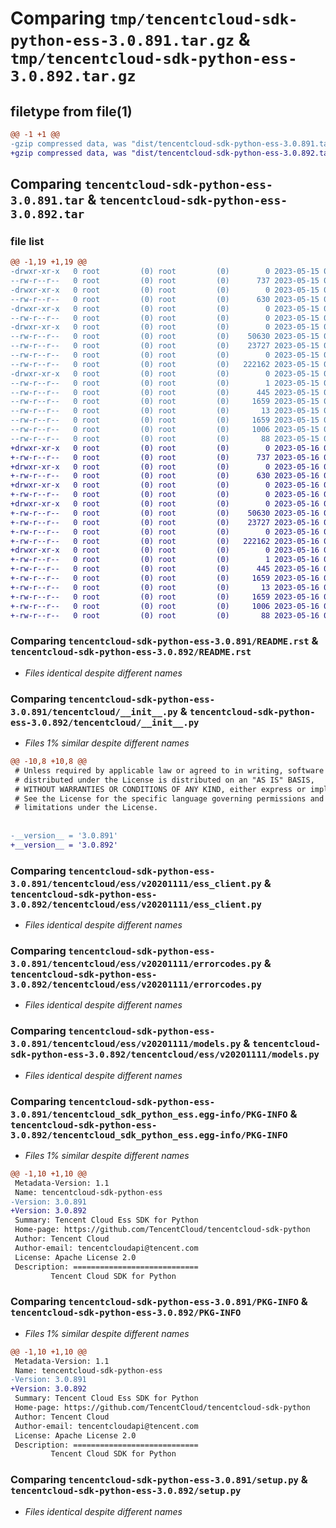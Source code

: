 # Comparing `tmp/tencentcloud-sdk-python-ess-3.0.891.tar.gz` & `tmp/tencentcloud-sdk-python-ess-3.0.892.tar.gz`

## filetype from file(1)

```diff
@@ -1 +1 @@
-gzip compressed data, was "dist/tencentcloud-sdk-python-ess-3.0.891.tar", last modified: Mon May 15 03:27:48 2023, max compression
+gzip compressed data, was "dist/tencentcloud-sdk-python-ess-3.0.892.tar", last modified: Tue May 16 00:36:37 2023, max compression
```

## Comparing `tencentcloud-sdk-python-ess-3.0.891.tar` & `tencentcloud-sdk-python-ess-3.0.892.tar`

### file list

```diff
@@ -1,19 +1,19 @@
-drwxr-xr-x   0 root         (0) root         (0)        0 2023-05-15 03:27:48.000000 tencentcloud-sdk-python-ess-3.0.891/
--rw-r--r--   0 root         (0) root         (0)      737 2023-05-15 03:27:48.000000 tencentcloud-sdk-python-ess-3.0.891/README.rst
-drwxr-xr-x   0 root         (0) root         (0)        0 2023-05-15 03:27:48.000000 tencentcloud-sdk-python-ess-3.0.891/tencentcloud/
--rw-r--r--   0 root         (0) root         (0)      630 2023-05-15 03:27:48.000000 tencentcloud-sdk-python-ess-3.0.891/tencentcloud/__init__.py
-drwxr-xr-x   0 root         (0) root         (0)        0 2023-05-15 03:27:48.000000 tencentcloud-sdk-python-ess-3.0.891/tencentcloud/ess/
--rw-r--r--   0 root         (0) root         (0)        0 2023-05-15 03:27:48.000000 tencentcloud-sdk-python-ess-3.0.891/tencentcloud/ess/__init__.py
-drwxr-xr-x   0 root         (0) root         (0)        0 2023-05-15 03:27:48.000000 tencentcloud-sdk-python-ess-3.0.891/tencentcloud/ess/v20201111/
--rw-r--r--   0 root         (0) root         (0)    50630 2023-05-15 03:27:48.000000 tencentcloud-sdk-python-ess-3.0.891/tencentcloud/ess/v20201111/ess_client.py
--rw-r--r--   0 root         (0) root         (0)    23727 2023-05-15 03:27:48.000000 tencentcloud-sdk-python-ess-3.0.891/tencentcloud/ess/v20201111/errorcodes.py
--rw-r--r--   0 root         (0) root         (0)        0 2023-05-15 03:27:48.000000 tencentcloud-sdk-python-ess-3.0.891/tencentcloud/ess/v20201111/__init__.py
--rw-r--r--   0 root         (0) root         (0)   222162 2023-05-15 03:27:48.000000 tencentcloud-sdk-python-ess-3.0.891/tencentcloud/ess/v20201111/models.py
-drwxr-xr-x   0 root         (0) root         (0)        0 2023-05-15 03:27:48.000000 tencentcloud-sdk-python-ess-3.0.891/tencentcloud_sdk_python_ess.egg-info/
--rw-r--r--   0 root         (0) root         (0)        1 2023-05-15 03:27:48.000000 tencentcloud-sdk-python-ess-3.0.891/tencentcloud_sdk_python_ess.egg-info/dependency_links.txt
--rw-r--r--   0 root         (0) root         (0)      445 2023-05-15 03:27:48.000000 tencentcloud-sdk-python-ess-3.0.891/tencentcloud_sdk_python_ess.egg-info/SOURCES.txt
--rw-r--r--   0 root         (0) root         (0)     1659 2023-05-15 03:27:48.000000 tencentcloud-sdk-python-ess-3.0.891/tencentcloud_sdk_python_ess.egg-info/PKG-INFO
--rw-r--r--   0 root         (0) root         (0)       13 2023-05-15 03:27:48.000000 tencentcloud-sdk-python-ess-3.0.891/tencentcloud_sdk_python_ess.egg-info/top_level.txt
--rw-r--r--   0 root         (0) root         (0)     1659 2023-05-15 03:27:48.000000 tencentcloud-sdk-python-ess-3.0.891/PKG-INFO
--rw-r--r--   0 root         (0) root         (0)     1006 2023-05-15 03:27:48.000000 tencentcloud-sdk-python-ess-3.0.891/setup.py
--rw-r--r--   0 root         (0) root         (0)       88 2023-05-15 03:27:48.000000 tencentcloud-sdk-python-ess-3.0.891/setup.cfg
+drwxr-xr-x   0 root         (0) root         (0)        0 2023-05-16 00:36:37.000000 tencentcloud-sdk-python-ess-3.0.892/
+-rw-r--r--   0 root         (0) root         (0)      737 2023-05-16 00:36:37.000000 tencentcloud-sdk-python-ess-3.0.892/README.rst
+drwxr-xr-x   0 root         (0) root         (0)        0 2023-05-16 00:36:37.000000 tencentcloud-sdk-python-ess-3.0.892/tencentcloud/
+-rw-r--r--   0 root         (0) root         (0)      630 2023-05-16 00:36:37.000000 tencentcloud-sdk-python-ess-3.0.892/tencentcloud/__init__.py
+drwxr-xr-x   0 root         (0) root         (0)        0 2023-05-16 00:36:37.000000 tencentcloud-sdk-python-ess-3.0.892/tencentcloud/ess/
+-rw-r--r--   0 root         (0) root         (0)        0 2023-05-16 00:36:37.000000 tencentcloud-sdk-python-ess-3.0.892/tencentcloud/ess/__init__.py
+drwxr-xr-x   0 root         (0) root         (0)        0 2023-05-16 00:36:37.000000 tencentcloud-sdk-python-ess-3.0.892/tencentcloud/ess/v20201111/
+-rw-r--r--   0 root         (0) root         (0)    50630 2023-05-16 00:36:37.000000 tencentcloud-sdk-python-ess-3.0.892/tencentcloud/ess/v20201111/ess_client.py
+-rw-r--r--   0 root         (0) root         (0)    23727 2023-05-16 00:36:37.000000 tencentcloud-sdk-python-ess-3.0.892/tencentcloud/ess/v20201111/errorcodes.py
+-rw-r--r--   0 root         (0) root         (0)        0 2023-05-16 00:36:37.000000 tencentcloud-sdk-python-ess-3.0.892/tencentcloud/ess/v20201111/__init__.py
+-rw-r--r--   0 root         (0) root         (0)   222162 2023-05-16 00:36:37.000000 tencentcloud-sdk-python-ess-3.0.892/tencentcloud/ess/v20201111/models.py
+drwxr-xr-x   0 root         (0) root         (0)        0 2023-05-16 00:36:37.000000 tencentcloud-sdk-python-ess-3.0.892/tencentcloud_sdk_python_ess.egg-info/
+-rw-r--r--   0 root         (0) root         (0)        1 2023-05-16 00:36:37.000000 tencentcloud-sdk-python-ess-3.0.892/tencentcloud_sdk_python_ess.egg-info/dependency_links.txt
+-rw-r--r--   0 root         (0) root         (0)      445 2023-05-16 00:36:37.000000 tencentcloud-sdk-python-ess-3.0.892/tencentcloud_sdk_python_ess.egg-info/SOURCES.txt
+-rw-r--r--   0 root         (0) root         (0)     1659 2023-05-16 00:36:37.000000 tencentcloud-sdk-python-ess-3.0.892/tencentcloud_sdk_python_ess.egg-info/PKG-INFO
+-rw-r--r--   0 root         (0) root         (0)       13 2023-05-16 00:36:37.000000 tencentcloud-sdk-python-ess-3.0.892/tencentcloud_sdk_python_ess.egg-info/top_level.txt
+-rw-r--r--   0 root         (0) root         (0)     1659 2023-05-16 00:36:37.000000 tencentcloud-sdk-python-ess-3.0.892/PKG-INFO
+-rw-r--r--   0 root         (0) root         (0)     1006 2023-05-16 00:36:37.000000 tencentcloud-sdk-python-ess-3.0.892/setup.py
+-rw-r--r--   0 root         (0) root         (0)       88 2023-05-16 00:36:37.000000 tencentcloud-sdk-python-ess-3.0.892/setup.cfg
```

### Comparing `tencentcloud-sdk-python-ess-3.0.891/README.rst` & `tencentcloud-sdk-python-ess-3.0.892/README.rst`

 * *Files identical despite different names*

### Comparing `tencentcloud-sdk-python-ess-3.0.891/tencentcloud/__init__.py` & `tencentcloud-sdk-python-ess-3.0.892/tencentcloud/__init__.py`

 * *Files 1% similar despite different names*

```diff
@@ -10,8 +10,8 @@
 # Unless required by applicable law or agreed to in writing, software
 # distributed under the License is distributed on an "AS IS" BASIS,
 # WITHOUT WARRANTIES OR CONDITIONS OF ANY KIND, either express or implied.
 # See the License for the specific language governing permissions and
 # limitations under the License.
 
 
-__version__ = '3.0.891'
+__version__ = '3.0.892'
```

### Comparing `tencentcloud-sdk-python-ess-3.0.891/tencentcloud/ess/v20201111/ess_client.py` & `tencentcloud-sdk-python-ess-3.0.892/tencentcloud/ess/v20201111/ess_client.py`

 * *Files identical despite different names*

### Comparing `tencentcloud-sdk-python-ess-3.0.891/tencentcloud/ess/v20201111/errorcodes.py` & `tencentcloud-sdk-python-ess-3.0.892/tencentcloud/ess/v20201111/errorcodes.py`

 * *Files identical despite different names*

### Comparing `tencentcloud-sdk-python-ess-3.0.891/tencentcloud/ess/v20201111/models.py` & `tencentcloud-sdk-python-ess-3.0.892/tencentcloud/ess/v20201111/models.py`

 * *Files identical despite different names*

### Comparing `tencentcloud-sdk-python-ess-3.0.891/tencentcloud_sdk_python_ess.egg-info/PKG-INFO` & `tencentcloud-sdk-python-ess-3.0.892/tencentcloud_sdk_python_ess.egg-info/PKG-INFO`

 * *Files 1% similar despite different names*

```diff
@@ -1,10 +1,10 @@
 Metadata-Version: 1.1
 Name: tencentcloud-sdk-python-ess
-Version: 3.0.891
+Version: 3.0.892
 Summary: Tencent Cloud Ess SDK for Python
 Home-page: https://github.com/TencentCloud/tencentcloud-sdk-python
 Author: Tencent Cloud
 Author-email: tencentcloudapi@tencent.com
 License: Apache License 2.0
 Description: ============================
         Tencent Cloud SDK for Python
```

### Comparing `tencentcloud-sdk-python-ess-3.0.891/PKG-INFO` & `tencentcloud-sdk-python-ess-3.0.892/PKG-INFO`

 * *Files 1% similar despite different names*

```diff
@@ -1,10 +1,10 @@
 Metadata-Version: 1.1
 Name: tencentcloud-sdk-python-ess
-Version: 3.0.891
+Version: 3.0.892
 Summary: Tencent Cloud Ess SDK for Python
 Home-page: https://github.com/TencentCloud/tencentcloud-sdk-python
 Author: Tencent Cloud
 Author-email: tencentcloudapi@tencent.com
 License: Apache License 2.0
 Description: ============================
         Tencent Cloud SDK for Python
```

### Comparing `tencentcloud-sdk-python-ess-3.0.891/setup.py` & `tencentcloud-sdk-python-ess-3.0.892/setup.py`

 * *Files identical despite different names*


